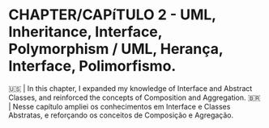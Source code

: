 # CHAPTER/CAPíTULO 2 - UML, Inheritance, Interface, Polymorphism / UML, Herança, Interface, Polimorfismo.
  
🇺🇸 | In this chapter, I expanded my knowledge of Interface and Abstract Classes, and reinforced the concepts of Composition and Aggregation.
🇧🇷 | Nesse capítulo ampliei os conhecimentos em Interface e Classes Abstratas, e reforçando os conceitos de Composição e Agregação.